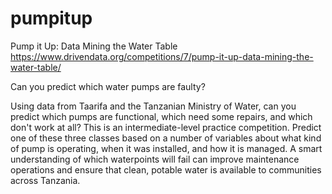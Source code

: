 # pumpitup
Pump it Up: Data Mining the Water Table 
https://www.drivendata.org/competitions/7/pump-it-up-data-mining-the-water-table/

Can you predict which water pumps are faulty?

Using data from Taarifa and the Tanzanian Ministry of Water, can you predict which pumps are functional, which need some repairs, and which don't work at all? 
This is an intermediate-level practice competition. Predict one of these three classes based on a number of variables about what kind of pump is operating, when it was installed, and how it is managed. 
A smart understanding of which waterpoints will fail can improve maintenance operations and ensure that clean, potable water is available to communities across Tanzania.
